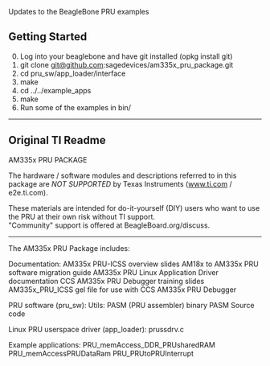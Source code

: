 Updates to the BeagleBone PRU examples

Getting Started
---------------

0. Log into your beaglebone and have git installed (opkg install git)
1. git clone git@github.com:sagedevices/am335x_pru_package.git
2. cd pru_sw/app_loader/interface
3. make
4. cd ../../example_apps
5. make
6. Run some of the examples in bin/

-------------------------------------------------------------
Original TI Readme
-------------------------------------------------------------

AM335x PRU PACKAGE

The hardware / software modules and descriptions referred 
to in this package are *NOT SUPPORTED* by Texas Instruments 
(www.ti.com / e2e.ti.com). 

These materials are intended for do-it-yourself (DIY) users 
who want to use the PRU at their own risk without TI support.  
"Community" support is offered at BeagleBoard.org/discuss.
 

-------------------------------------------------------------

The AM335x PRU Package includes:

Documentation:
   AM335x PRU-ICSS overview slides
   AM18x to AM335x PRU software migration guide
   AM335x PRU Linux Application Driver documentation
   CCS AM335x PRU Debugger training slides
   AM335x_PRU_ICSS gel file for use with CCS AM335x PRU Debugger

PRU software (pru_sw):
   Utils:
      PASM (PRU assembler) binary
      PASM Source code

   Linux PRU userspace driver (app_loader):
      prussdrv.c

   Example applications:
      PRU_memAccess_DDR_PRUsharedRAM
      PRU_memAccessPRUDataRam
      PRU_PRUtoPRUInterrupt   
